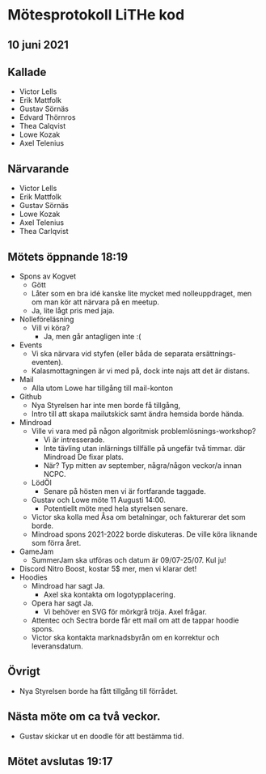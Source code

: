 # Mötesprotokoll LiTHe kod

## 10 juni 2021

## Kallade
- Victor Lells
- Erik Mattfolk
- Gustav Sörnäs
- Edvard Thörnros
- Thea Calqvist
- Lowe Kozak
- Axel Telenius

## Närvarande
- Victor Lells
- Erik Mattfolk
- Gustav Sörnäs
- Lowe Kozak
- Axel Telenius
- Thea Carlqvist

## Mötets öppnande 18:19
- Spons av Kogvet
  - Gött
  - Låter som en bra idé kanske lite mycket med nolleuppdraget, men om man
  kör att närvara på en meetup.
  - Ja, lite lågt pris med jaja.
- Nolleföreläsning
  - Vill vi köra?
     - Ja, men går antagligen inte :(
- Events
  - Vi ska närvara vid styfen (eller båda de separata ersättnings-eventen).
  - Kalasmottagningen är vi med på, dock inte najs att det är distans.
- Mail
  - Alla utom Lowe har tillgång till mail-konton
- Github
  - Nya Styrelsen har inte men borde få tillgång,
  - Intro till att skapa mailutskick samt ändra hemsida borde hända.
- Mindroad
  - Ville vi vara med på någon algoritmisk problemlösnings-workshop?
    - Vi är intresserade.
    - Inte tävling utan inlärnings tillfälle på ungefär två timmar.
    där Mindroad De fixar plats.
    - När? Typ mitten av september, några/någon veckor/a innan NCPC.
  - LödÖl
    - Senare på hösten men vi är fortfarande taggade.
  - Gustav och Lowe möte 11 Augusti 14:00.
    - Potentiellt möte med hela styrelsen senare.
  - Victor ska kolla med Åsa om betalningar, och fakturerar det som borde.
  - Mindroad spons 2021-2022 borde diskuteras. De ville köra liknande som förra året.
- GameJam
  - SummerJam ska utföras och datum är 09/07-25/07. Kul ju!
- Discord Nitro Boost, kostar 5$ mer, men vi klarar det!
- Hoodies
  - Mindroad har sagt Ja.
    - Axel ska kontakta om logotypplacering.
  - Opera har sagt Ja.
    - Vi behöver en SVG för mörkgrå tröja. Axel frågar.
  - Attentec och Sectra borde får ett mail om att de tappar hoodie spons.
  - Victor ska kontakta marknadsbyrån om en korrektur och leveransdatum.

## Övrigt
- Nya Styrelsen borde ha fått tillgång till förrådet.

## Nästa möte om ca två veckor.
- Gustav skickar ut en doodle för att bestämma tid.

## Mötet avslutas 19:17
